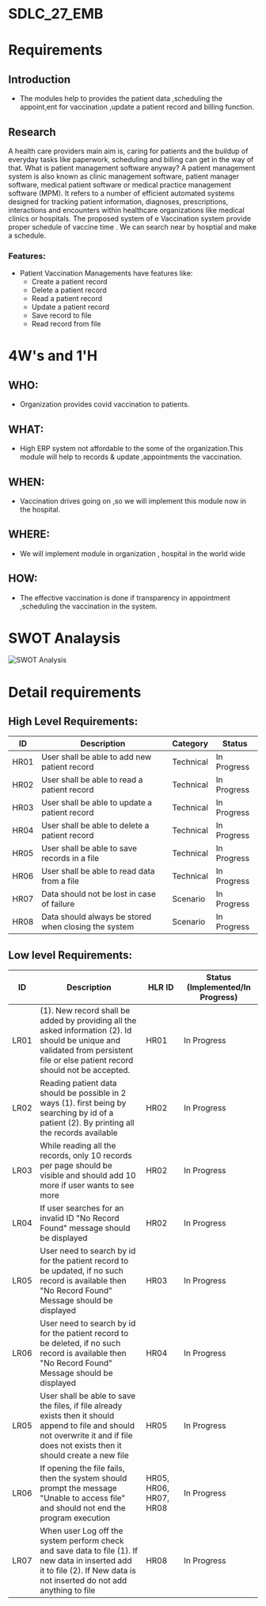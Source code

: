 # SDLC_27_EMB

# Requirements

## Introduction

- The modules help to provides the patient data ,scheduling the appoint,ent for vaccination ,update a patient record and billing function.

## Research

A health care providers main aim is, caring for patients and the buildup of everyday tasks like paperwork, scheduling and billing can get in the way of that. What is patient management software anyway? A patient management system is also known as clinic management software, patient manager software, medical patient software or medical practice management software (MPM). It refers to a number of efficient automated systems designed for tracking patient information, diagnoses, prescriptions, interactions and encounters within healthcare organizations like medical clinics or hospitals.
The proposed system of e Vaccination system provide proper schedule of vaccine time . We can search near by hosptial and make a schedule.

### Features:

- Patient Vaccination Managements have features like:
  - Create a patient record
  - Delete a patient record
  - Read a patient record
  - Update a patient record
  - Save record to file
  - Read record from file

# 4W&#39;s and 1&#39;H

## WHO:

- Organization provides covid vaccination to patients.

## WHAT:

- High ERP system not affordable to the some of the organization.This module will help to records & update ,appointments the vaccination.

## WHEN:

- Vaccination drives going on ,so we will implement this module now in the hospital.

## WHERE:

- We will implement module in organization , hospital in the world wide

## HOW:

- The effective vaccination is done if transparency in appointment ,scheduling the vaccination in the system.

# SWOT Analaysis

![SWOT Analysis](https://user-images.githubusercontent.com/86118433/130115816-309e7967-bb44-4ae8-ac57-e325df6093a5.PNG)

# Detail requirements

## High Level Requirements:

| ID   | Description                                          | Category  | Status      |
| ---- | ---------------------------------------------------- | --------- | ----------- |
| HR01 | User shall be able to add new patient record         | Technical | In Progress |
| HR02 | User shall be able to read a patient record          | Technical | In Progress |
| HR03 | User shall be able to update a patient record        | Technical | In Progress |
| HR04 | User shall be able to delete a patient record        | Technical | In Progress |
| HR05 | User shall be able to save records in a file         | Technical | In Progress |
| HR06 | User shall be able to read data from a file          | Technical | In Progress |
| HR07 | Data should not be lost in case of failure           | Scenario  | In Progress |
| HR08 | Data should always be stored when closing the system | Scenario  | In Progress |

## Low level Requirements:

| ID   | Description                                                                                                                                                                         | HLR ID                 | Status (Implemented/In Progress) |
| ---- | ----------------------------------------------------------------------------------------------------------------------------------------------------------------------------------- | ---------------------- | -------------------------------- |
| LR01 | (1). New record shall be added by providing all the asked information (2). Id should be unique and validated from persistent file or else patient record should not be accepted.    | HR01                   | In Progress                      |
| LR02 | Reading patient data should be possible in 2 ways (1). first being by searching by id of a patient (2). By printing all the records available                                       | HR02                   | In Progress                      |
| LR03 | While reading all the records, only 10 records per page should be visible and should add 10 more if user wants to see more                                                          | HR02                   | In Progress                      |
| LR04 | If user searches for an invalid ID "No Record Found" message should be displayed                                                                                                    | HR02                   | In Progress                      |
| LR05 | User need to search by id for the patient record to be updated, if no such record is available then "No Record Found" Message should be displayed                                   | HR03                   | In Progress                      |
| LR06 | User need to search by id for the patient record to be deleted, if no such record is available then "No Record Found" Message should be displayed                                   | HR04                   | In Progress                      |
| LR05 | User shall be able to save the files, if file already exists then it should append to file and should not overwrite it and if file does not exists then it should create a new file | HR05                   | In Progress                      |
| LR06 | If opening the file fails, then the system should prompt the message "Unable to access file" and should not end the program execution                                               | HR05, HR06, HR07, HR08 | In Progress                      |
| LR07 | When user Log off the system perform check and save data to file (1). If new data in inserted add it to file (2). If New data is not inserted do not add anything to file           | HR08                   | In Progress                      |
